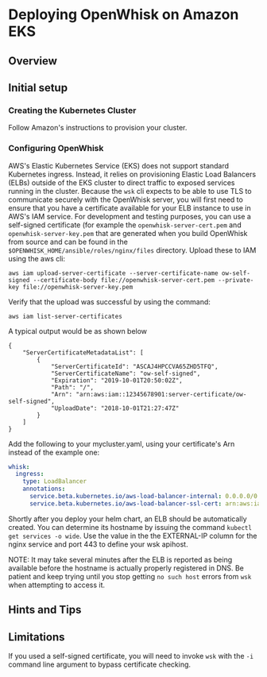 <!--
#
# Licensed to the Apache Software Foundation (ASF) under one or more
# contributor license agreements.  See the NOTICE file distributed with
# this work for additional information regarding copyright ownership.
# The ASF licenses this file to You under the Apache License, Version 2.0
# (the "License"); you may not use this file except in compliance with
# the License.  You may obtain a copy of the License at
#
#     http://www.apache.org/licenses/LICENSE-2.0
#
# Unless required by applicable law or agreed to in writing, software
# distributed under the License is distributed on an "AS IS" BASIS,
# WITHOUT WARRANTIES OR CONDITIONS OF ANY KIND, either express or implied.
# See the License for the specific language governing permissions and
# limitations under the License.
#
-->

# Deploying OpenWhisk on Amazon EKS

## Overview

## Initial setup

### Creating the Kubernetes Cluster

Follow Amazon's instructions to provision your cluster.

### Configuring OpenWhisk

AWS's Elastic Kubernetes Service (EKS) does not support standard Kubernetes
ingress.  Instead, it relies on provisioning Elastic Load
Balancers (ELBs) outside of the EKS cluster to direct traffic to
exposed services running in the cluster.  Because the `wsk` cli
expects to be able to use TLS to communicate securely with the OpenWhisk
server, you will first need to ensure that you have a certificate
available for your ELB instance to use in AWS's IAM service. For
development and testing purposes, you can use a self-signed
certificate (for example the `openwhisk-server-cert.pem` and
`openwhisk-server-key.pem` that are generated when you build OpenWhisk
from source and can be found in the
`$OPENWHISK_HOME/ansible/roles/nginx/files` directory. Upload these to
IAM using the aws cli:
```shell
aws iam upload-server-certificate --server-certificate-name ow-self-signed --certificate-body file://openwhisk-server-cert.pem --private-key file://openwhisk-server-key.pem
```
Verify that the upload was successful by using the command:
```shell
aws iam list-server-certificates
```
A typical output would be as shown below
```
{
    "ServerCertificateMetadataList": [
        {
            "ServerCertificateId": "ASCAJ4HPCCVA65ZHD5TFQ",
            "ServerCertificateName": "ow-self-signed",
            "Expiration": "2019-10-01T20:50:02Z",
            "Path": "/",
            "Arn": "arn:aws:iam::12345678901:server-certificate/ow-self-signed",
            "UploadDate": "2018-10-01T21:27:47Z"
        }
    ]
}
```
Add the following to your mycluster.yaml, using your certificate's Arn
instead of the example one:
```yaml
whisk:
  ingress:
    type: LoadBalancer
    annotations:
      service.beta.kubernetes.io/aws-load-balancer-internal: 0.0.0.0/0
      service.beta.kubernetes.io/aws-load-balancer-ssl-cert: arn:aws:iam::12345678901:server-certificate/ow-self-signed
```

Shortly after you deploy your helm chart, an ELB should be
automatically created. You can determine its hostname by issuing
the command `kubectl get services -o wide`. Use the value in the
the EXTERNAL-IP column for the nginx service and port 443 to define
your wsk apihost.

NOTE: It may take several minutes after the ELB is reported as being
available before the hostname is actually properly registered in DNS.
Be patient and keep trying until you stop getting `no such host`
errors from `wsk` when attempting to access it.

## Hints and Tips

## Limitations

If you used a self-signed certificate, you will need to invoke `wsk`
with the `-i` command line argument to bypass certificate checking.
